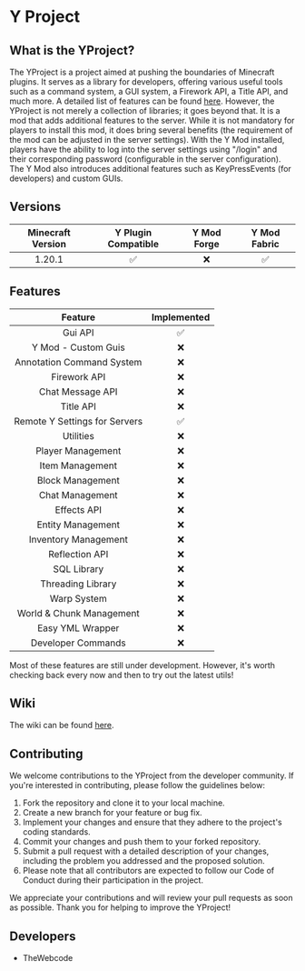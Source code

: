 # Y Project
## What is the YProject?

The YProject is a project aimed at pushing the boundaries of Minecraft plugins. It serves as a library for developers, offering various useful tools such as a command system, a GUI system, a Firework API, a Title API, and much more. 
A detailed list of features can be found [here](https://github.com/TheWebcode/Y/tree/main#features). 
However, the YProject is not merely a collection of libraries; it goes beyond that. 
It is a mod that adds additional features to the server. While it is not mandatory for players to install this mod, it does bring several benefits (the requirement of the mod can be adjusted in the server settings). 
With the Y Mod installed, players have the ability to log into the server settings using "/login" and their corresponding password (configurable in the server configuration). 
The Y Mod also introduces additional features such as KeyPressEvents (for developers) and custom GUIs.
## Versions

| Minecraft Version | Y Plugin Compatible | Y Mod Forge | Y Mod Fabric |
|:-----------------:|:-------------------:|:-----------:|:------------:|
|      1.20.1       |          ✅          |      ❌      |      ✅       |

## Features

|            Feature            | Implemented |
|:-----------------------------:|:-----------:|
|            Gui API            |      ✅      |
|      Y Mod - Custom Guis      |      ❌      |
|   Annotation Command System   |      ❌      |
|         Firework API          |      ❌      |
|       Chat Message API        |      ❌      |
|           Title API           |      ❌      |
| Remote Y Settings for Servers |      ✅      |
|           Utilities           |      ❌      |
|       Player Management       |      ❌      |
|        Item Management        |      ❌      |
|       Block Management        |      ❌      |
|        Chat Management        |      ❌      |
|          Effects API          |      ❌      |
|       Entity Management       |      ❌      |
|     Inventory Management      |      ❌      |
|        Reflection API         |      ❌      |
|          SQL Library          |      ❌      |
|       Threading Library       |      ❌      |
|          Warp System          |      ❌      |
|   World & Chunk Management    |      ❌      |
|       Easy YML Wrapper        |      ❌      |
|      Developer Commands       |      ❌      |

Most of these features are still under development. However, it's worth checking back every now and then to try out the latest utils!


## Wiki

The wiki can be found [here](https://github.com/TheWebcode/Y/wiki).

## Contributing

We welcome contributions to the YProject from the developer community. If you're interested in contributing, please follow the guidelines below:

1. Fork the repository and clone it to your local machine.
2. Create a new branch for your feature or bug fix.
3. Implement your changes and ensure that they adhere to the project's coding standards.
4. Commit your changes and push them to your forked repository.
5. Submit a pull request with a detailed description of your changes, including the problem you addressed and the proposed solution.
6. Please note that all contributors are expected to follow our Code of Conduct during their participation in the project.

We appreciate your contributions and will review your pull requests as soon as possible. Thank you for helping to improve the YProject!


## Developers
- TheWebcode